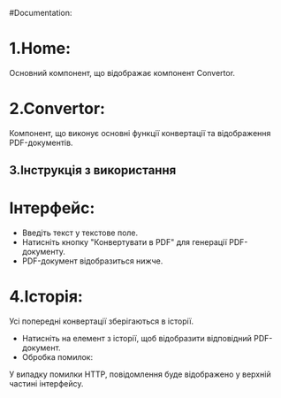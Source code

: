 #Documentation:

# 1.Home: 
Основний компонент, що відображає компонент Convertor.

# 2.Convertor: 
Компонент, що виконує основні функції конвертації та відображення PDF-документів.

## 3.Інструкція з використання
# Інтерфейс:

- Введіть текст у текстове поле.
- Натисніть кнопку "Конвертувати в PDF" для генерації PDF-документу.
- PDF-документ відобразиться нижче.

# 4.Історія:

Усі попередні конвертації зберігаються в історії.
- Натисніть на елемент з історії, щоб відобразити відповідний PDF-документ.
- Обробка помилок:

У випадку помилки HTTP, повідомлення буде відображено у верхній частині інтерфейсу.
